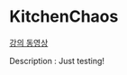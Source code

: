 # KitchenChaos

[강의 동영상](https://www.youtube.com/watch?v=AmGSEH7QcDg&t=17944s)

Description : Just testing!
